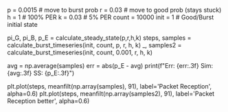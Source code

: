 p = 0.0015  # move to burst prob
r = 0.03  # move to good prob (stays stuck)
h = 1  # 100% PER
k = 0.03  # 5% PER
count = 10000
init = 1  # Good/Burst initial state

pi_G, pi_B, p_E = calculate_steady_state(p,r,h,k)
steps, samples = calculate_burst_timeseries(init, count, p, r, h, k)
_, samples2 = calculate_burst_timeseries(init, count, 0.001, r, h, k)

avg = np.average(samples)
err = abs(p_E - avg)
print(f"Err: {err:.3f} Sim: {avg:.3f} SS: {p_E:.3f}")

plt.plot(steps, meanfilt(np.array(samples), 91),
         label='Packet Reception', alpha=0.6)
plt.plot(steps, meanfilt(np.array(samples2), 91),
         label='Packet Reception better', alpha=0.6)